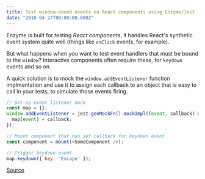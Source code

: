 ```yaml
---
title: Test window-bound events on React components using Enzyme/Jest
date: "2018-04-27T00:00:00.000Z"
---
```


Enzyme is built for testing _React components_, it handles React's synthetic event system quite well (things like `onClick` events, for example).

But what happens when you want to test event handlers that must be bound to the `window`? Interactive components often require these, for `keydown` events and so on.

A quick solution is to mock the `window.addEventListener` function implmentation and use it to assign each callback to an object that is easy to call in your tests, to simulate those events firing.

```javascript
// Set-up event listener mock
const map = {};
window.addEventListener = jest.genMockFn().mockImpl((event, callback) => {
  map[event] = callback;
});

// Mount component that has set callback for keydown event
const component = mount(<SomeComponent />);

// Trigger keydown event
map.keydown({ key: 'Escape' });
```

[Source](https://github.com/airbnb/enzyme/issues/426#issuecomment-253515886)